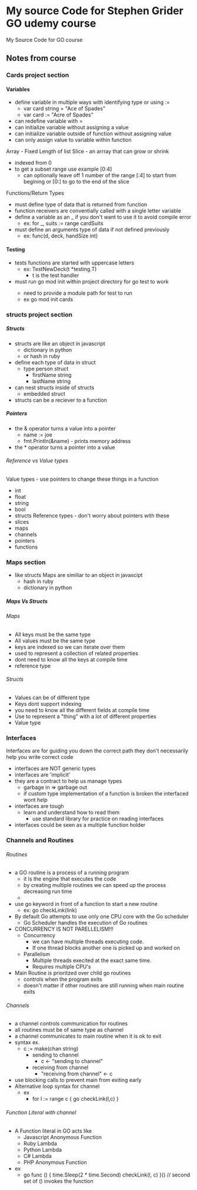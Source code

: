 # My source Code for Stephen Grider GO udemy course

My Source Code for GO course 

## Notes from course
### Cards project section
#### Variables
- define variable in multiple ways with identifying type or using :=
    - var card string = "Ace of Spades"
    - var card := "Acre of Spades"
- can redefine variable with =
- can initialize variable without assigning a value
- can initialize variable outside of function without assigning value
- can only assign value to variable within function

Array - Fixed Length of list
Slice - an arrray that can grow or shrink
- indexed from 0 
- to get a subset range use example [0:4]
    - can optionally leave off 1 number of the range [:4] to start from begining or [0:] to go to the end of the slice

Functions/Return Types
- must define type of data that is returned from function
- function receivers are conventially called with a single letter variable
- define a variable as an _ if you don't want to use it to avoid compile error
    - ex: for _, suits := range cardSuits
- must define an arguments type of data if not defined previously
    - ex: func(d, deck, handSize int) 

#### Testing
- tests functions are started with uppercase letters
    - ex: TestNewDeck(t *testing.T)
        - t is the test handler
- must run go mod init <project-directory-name-here>  within project directory for go test to work 
    - need to provide a module path for test to run 
    - ex go mod init cards

### structs project section
##### Structs
- structs are like an object in javascript
    - dictionary in python 
    - or hash in ruby
- define each type of data in struct
    - type person struct 
        - firstName string
        - lastName string
- can nest structs inside of structs
    - embedded struct 
- structs can be a reciever to a function

##### Pointers
- the & operator turns a value into a pointer
    - name := joe
    - fmt.Println(&name) - prints memory address
- the * operator turns a pointer into a value

###### Reference vs Value types

Value types - use pointers to change these things in a function
- int
- float 
- string 
- bool
- structs 
Reference types - don't worry about pointers with these
- slices
- maps
- channels
- pointers
- functions

### Maps section
- like structs Maps are similiar to an object in javascipt
    - hash in ruby
    - dictionary in python
##### Maps Vs Structs

###### Maps
- All keys must be the same type
- All values must be the same type
- keys are indexed so we can iterate over them 
- used to represent a collection of related properties 
- dont need to know all the keys at compile time
- reference type

###### Structs
- Values can be of different type
- Keys dont support indexing
- you need to know all the different fields at compile time 
- Use to represent a "thing" with a lot of different properties
- Value type 

### Interfaces
Interfaces are for guiding you down the correct path they don't necessarily help you write correct code
-  interfaces are NOT generic types
- interfaces are 'implicit'
- they are a contract to help us manage types
    - garbage in => garbage out
    - if custom type implementation of a function is broken the interfaced wont help
- interfaces are tough 
    - learn and understand how to read them 
        - use standard library for practice on reading interfaces
- interfaces could be seen as a multiple function holder

### Channels and Routines
###### Routines 
- a GO routine is a process of a running program
    - it is the engine that executes the code 
    - by creating multiple routines we can speed up the process decreasing run time
    - 
- use go keyword in front of a function to start a new routine
    - ex: go checkLink(link)
- By default Go attempts to use only one CPU core with the Go scheduler
    - Go Scheduler handles the execution of Go routines
- CONCURRENCY IS NOT PARELLELISM!!!
     - Concurrency 
        - we can have multiple threads executing code. 
        - If one thread blocks another one is picked up and worked on 
    - Parallelism
        - Multiple threads execited at the exact same time. 
        - Requires multiple CPU's
- Main Routine is prioritzed over child go routines
    - controls when the program exits
    - doesn't matter if other routines are still running when main routine exits 
###### Channels
- a channel controls communication for routines
- all routines must be of same type as channel
- a channel communicates to main routine when it is ok to exit
- syntax ex.
    - c := make(chan string)
        - sending to channel
            - c <- "sending to channel"
        - receiving from channel
            - "receiving from channel" <- c
- use blocking calls to prevent main from exiting early
- Alternative loop syntax for channel
    - ex 
        - for l := range c {
            go checkLink(l,c)
        }

###### Function Literal with channel
- A Function literal in GO acts like 
    - Javascript Anonymous Function
    - Ruby Lambda
    - Python Lambda
    - C# Lambda
    - PHP Anonymous Function
- ex 
    - go func () {
			time.Sleep(2 * time.Second)
			checkLink(l, c)
	    }() // second set of () invokes the function